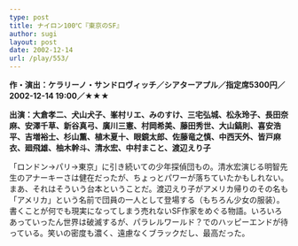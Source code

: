 ```yaml
---
type: post
title: ナイロン100℃『東京のSF』
author: sugi
layout: post
date: 2002-12-14
url: /play/553/
---
```

**作・演出：ケラリーノ・サンドロヴィッチ／シアターアプル／指定席5300円／2002-12-14 19:00／★★★**

**出演：大倉孝二、犬山犬子、峯村リエ、みのすけ、三宅弘城、松永玲子、長田奈麻、安澤千草、新谷真弓、廣川三憲、村岡希美、藤田秀世、大山鎬則、喜安浩平、吉増裕士、杉山薫、植木夏十、眼鏡太郎、佐藤竜之慎、中西天外、皆戸麻衣、廻飛雄、柚木幹斗、清水宏、中村まこと、渡辺えり子**

「ロンドン→パリ→東京」に引き続いての少年探偵団もの。清水宏演じる明智先生のアナーキーさは健在だったが、ちょっとパワーが落ちていたかもしれない。まあ、それはそういう台本ということだ。渡辺えり子がアメリカ帰りのその名も「アメリカ」という名前で団員の一人として登場する（もちろん少女の服装）。書くことが何でも現実になってしまう売れないSF作家をめぐる物語。いろいろあっていったん世界は破滅するが、パラレルワールド？でのハッピーエンドが待っている。笑いの密度も濃く、遠慮なくブラックだし、最高だった。

